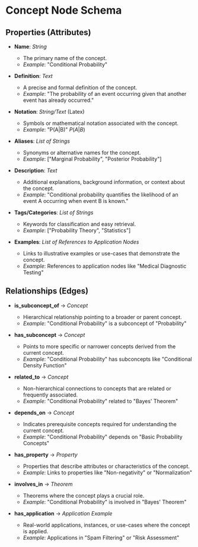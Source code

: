 # Concept Node Schema

## Properties (Attributes)

- **Name**: *String*
  - The primary name of the concept.
  - *Example*: "Conditional Probability"

- **Definition**: *Text*
  - A precise and formal definition of the concept.
  - *Example*: "The probability of an event occurring given that another event has already occurred."

- **Notation**: *String/Text* (Latex)
  - Symbols or mathematical notation associated with the concept.
  - *Example*: "P(A|B)" $P(A|B)$

- **Aliases**: *List of Strings*
  - Synonyms or alternative names for the concept. 
  - *Example*: ["Marginal Probability", "Posterior Probability"]

- **Description**: *Text*
  - Additional explanations, background information, or context about the concept.
  - *Example*: "Conditional probability quantifies the likelihood of an event A occurring when event B is known."

- **Tags/Categories**: *List of Strings*
  - Keywords for classification and easy retrieval.
  - *Example*: ["Probability Theory", "Statistics"]

- **Examples**: *List of References to Application Nodes*
  - Links to illustrative examples or use-cases that demonstrate the concept.
  - *Example*: References to application nodes like "Medical Diagnostic Testing"

## Relationships (Edges)

- **is_subconcept_of** → *Concept*
  - Hierarchical relationship pointing to a broader or parent concept.
  - *Example*: "Conditional Probability" is a subconcept of "Probability"

- **has_subconcept** → *Concept*
  - Points to more specific or narrower concepts derived from the current concept.
  - *Example*: "Conditional Probability" has subconcepts like "Conditional Density Function"

- **related_to** → *Concept*
  - Non-hierarchical connections to concepts that are related or frequently associated.
  - *Example*: "Conditional Probability" related to "Bayes' Theorem"

- **depends_on** → *Concept*
  - Indicates prerequisite concepts required for understanding the current concept.
  - *Example*: "Conditional Probability" depends on "Basic Probability Concepts"

- **has_property** → *Property*
  - Properties that describe attributes or characteristics of the concept.
  - *Example*: Links to properties like "Non-negativity" or "Normalization"

- **involves_in** → *Theorem*
  - Theorems where the concept plays a crucial role.
  - *Example*: "Conditional Probability" is involved in "Bayes' Theorem"

- **has_application** → *Application Example*
  - Real-world applications, instances, or use-cases where the concept is applied.
  - *Example*: Applications in "Spam Filtering" or "Risk Assessment"
